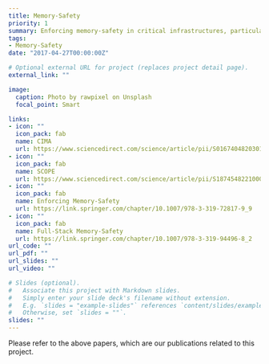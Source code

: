```yaml
---
title: Memory-Safety
priority: 1
summary: Enforcing memory-safety in critical infrastructures, particularily in the cyber-physical systems (CPS) and industrial control systems (ICS) domain.
tags:
- Memory-Safety
date: "2017-04-27T00:00:00Z"

# Optional external URL for project (replaces project detail page).
external_link: ""

image:
  caption: Photo by rawpixel on Unsplash
  focal_point: Smart

links:
- icon: ""
  icon_pack: fab
  name: CIMA
  url: https://www.sciencedirect.com/science/article/pii/S0167404820301061
- icon: ""
  icon_pack: fab
  name: SCOPE
  url: https://www.sciencedirect.com/science/article/pii/S1874548221000238
- icon: ""
  icon_pack: fab
  name: Enforcing Memory-Safety
  url: https://link.springer.com/chapter/10.1007/978-3-319-72817-9_9
- icon: ""
  icon_pack: fab
  name: Full-Stack Memory-Safety
  url: https://link.springer.com/chapter/10.1007/978-3-319-94496-8_2
url_code: ""
url_pdf: ""
url_slides: ""
url_video: ""

# Slides (optional).
#   Associate this project with Markdown slides.
#   Simply enter your slide deck's filename without extension.
#   E.g. `slides = "example-slides"` references `content/slides/example-slides.md`.
#   Otherwise, set `slides = ""`.
slides: ""
---
```

Please refer to the above papers, which are our publications related to this project. 
